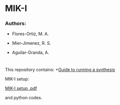 # MIK-I


### Authors:
- Flores-Ortiz, M. A.
* Mier-Jimenez, R. S.
+ Aguilar-Granda, A.

#

This repository contains:
  +[Guide to running a synthesis](Guide.to.running.synthesis.codes.pdf)

MIK-I setup:

[MIK-I setup .pdf](https://github.com/aag224/MIK-I/files/12571156/MIK-I.setup.pdf)

and python codes.

